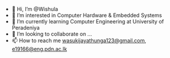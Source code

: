- 👋 Hi, I’m @Wishula
- 👀 I’m interested in Computer Hardware & Embedded Systems
- 🌱 I’m currently learning Computer Engineering at University of Peradeniya
- 💞️ I’m looking to collaborate on ...
- 📫 How to reach me wasukijayathunga123@gmail.com, e19166@eng.pdn.ac.lk

<!---
Wishula/Wishula is a ✨ special ✨ repository because its `README.md` (this file) appears on your GitHub profile.
You can click the Preview link to take a look at your changes.
--->
